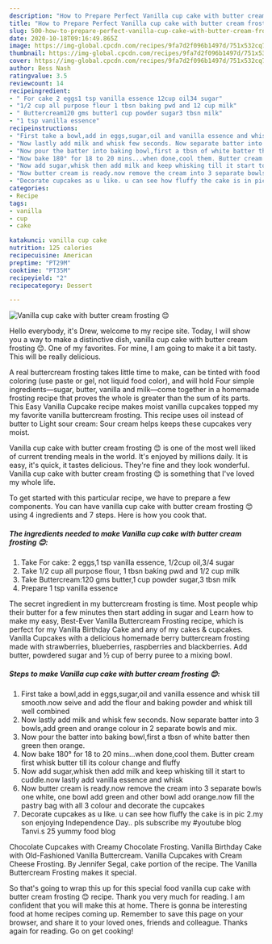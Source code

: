 ```yaml
---
description: "How to Prepare Perfect Vanilla cup cake with butter cream frosting 😊"
title: "How to Prepare Perfect Vanilla cup cake with butter cream frosting 😊"
slug: 500-how-to-prepare-perfect-vanilla-cup-cake-with-butter-cream-frosting
date: 2020-10-18T09:16:49.865Z
image: https://img-global.cpcdn.com/recipes/9fa7d2f096b1497d/751x532cq70/vanilla-cup-cake-with-butter-cream-frosting-😊-recipe-main-photo.jpg
thumbnail: https://img-global.cpcdn.com/recipes/9fa7d2f096b1497d/751x532cq70/vanilla-cup-cake-with-butter-cream-frosting-😊-recipe-main-photo.jpg
cover: https://img-global.cpcdn.com/recipes/9fa7d2f096b1497d/751x532cq70/vanilla-cup-cake-with-butter-cream-frosting-😊-recipe-main-photo.jpg
author: Bess Nash
ratingvalue: 3.5
reviewcount: 14
recipeingredient:
- " For cake 2 eggs1 tsp vanilla essence 12cup oil34 sugar"
- "1/2 cup all purpose flour 1 tbsn baking pwd and 12 cup milk"
- " Buttercream120 gms butter1 cup powder sugar3 tbsn milk"
- "1 tsp vanilla essence"
recipeinstructions:
- "First take a bowl,add in eggs,sugar,oil and vanilla essence and whisk till smooth.now seive and add the flour and baking powder and whisk till well combined"
- "Now lastly add milk and whisk few seconds. Now separate batter into 3 bowls,add green and orange colour in 2 separate bowls and mix."
- "Now pour the batter into baking bowl,first a tbsn of white batter then green then orange."
- "Now bake 180° for 18 to 20 mins...when done,cool them. Butter cream first whisk butter till its colour change and fluffy"
- "Now add sugar,whisk then add milk and keep whisking till it start to cuddle.now lastly add vanilla essence and whisk"
- "Now butter cream is ready.now remove the cream into 3 separate bowls one white, one bowl add green and other bowl add orange.now fill the pastry bag with all 3 colour and decorate the cupcakes"
- "Decorate cupcakes as u like. u can see how fluffy the cake is in pic 2.my son enjoying Independence Day.. pls subscribe my #youtube blog Tanvi.s 25 yummy food blog"
categories:
- Recipe
tags:
- vanilla
- cup
- cake

katakunci: vanilla cup cake 
nutrition: 125 calories
recipecuisine: American
preptime: "PT29M"
cooktime: "PT35M"
recipeyield: "2"
recipecategory: Dessert

---
```



![Vanilla cup cake with butter cream frosting 😊](https://img-global.cpcdn.com/recipes/9fa7d2f096b1497d/751x532cq70/vanilla-cup-cake-with-butter-cream-frosting-😊-recipe-main-photo.jpg)

Hello everybody, it's Drew, welcome to my recipe site. Today, I will show you a way to make a distinctive dish, vanilla cup cake with butter cream frosting 😊. One of my favorites. For mine, I am going to make it a bit tasty. This will be really delicious.

A real buttercream frosting takes little time to make, can be tinted with food coloring (use paste or gel, not liquid food color), and will hold Four simple ingredients—sugar, butter, vanilla and milk—come together in a homemade frosting recipe that proves the whole is greater than the sum of its parts. This Easy Vanilla Cupcake recipe makes moist vanilla cupcakes topped my my favorite vanilla buttercream frosting. This recipe uses oil instead of butter to Light sour cream: Sour cream helps keeps these cupcakes very moist.

Vanilla cup cake with butter cream frosting 😊 is one of the most well liked of current trending meals in the world. It's enjoyed by millions daily. It is easy, it's quick, it tastes delicious. They're fine and they look wonderful. Vanilla cup cake with butter cream frosting 😊 is something that I've loved my whole life.


To get started with this particular recipe, we have to prepare a few components. You can have vanilla cup cake with butter cream frosting 😊 using 4 ingredients and 7 steps. Here is how you cook that.

<!--inarticleads1-->

##### The ingredients needed to make Vanilla cup cake with butter cream frosting 😊:

1. Take  For cake: 2 eggs,1 tsp vanilla essence, 1/2cup oil,3/4 sugar
1. Take 1/2 cup all purpose flour, 1 tbsn baking pwd and 1/2 cup milk
1. Take  Buttercream:120 gms butter,1 cup powder sugar,3 tbsn milk
1. Prepare 1 tsp vanilla essence


The secret ingredient in my buttercream frosting is time. Most people whip their butter for a few minutes then start adding in sugar and Learn how to make my easy, Best-Ever Vanilla Buttercream Frosting recipe, which is perfect for my Vanilla Birthday Cake and any of my cakes &amp; cupcakes. Vanilla Cupcakes with a delicious homemade berry buttercream frosting made with strawberries, blueberries, raspberries and blackberries. Add butter, powdered sugar and ½ cup of berry puree to a mixing bowl. 

<!--inarticleads2-->

##### Steps to make Vanilla cup cake with butter cream frosting 😊:

1. First take a bowl,add in eggs,sugar,oil and vanilla essence and whisk till smooth.now seive and add the flour and baking powder and whisk till well combined
1. Now lastly add milk and whisk few seconds. Now separate batter into 3 bowls,add green and orange colour in 2 separate bowls and mix.
1. Now pour the batter into baking bowl,first a tbsn of white batter then green then orange.
1. Now bake 180° for 18 to 20 mins...when done,cool them. Butter cream first whisk butter till its colour change and fluffy
1. Now add sugar,whisk then add milk and keep whisking till it start to cuddle.now lastly add vanilla essence and whisk
1. Now butter cream is ready.now remove the cream into 3 separate bowls one white, one bowl add green and other bowl add orange.now fill the pastry bag with all 3 colour and decorate the cupcakes
1. Decorate cupcakes as u like. u can see how fluffy the cake is in pic 2.my son enjoying Independence Day.. pls subscribe my #youtube blog Tanvi.s 25 yummy food blog


Chocolate Cupcakes with Creamy Chocolate Frosting. Vanilla Birthday Cake with Old-Fashioned Vanilla Buttercream. Vanilla Cupcakes with Cream Cheese Frosting. By Jennifer Segal, cake portion of the recipe. The Vanilla Buttercream Frosting makes it special. 

So that's going to wrap this up for this special food vanilla cup cake with butter cream frosting 😊 recipe. Thank you very much for reading. I am confident that you will make this at home. There is gonna be interesting food at home recipes coming up. Remember to save this page on your browser, and share it to your loved ones, friends and colleague. Thanks again for reading. Go on get cooking!

